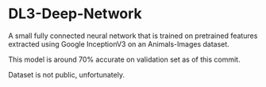 # DL3-Deep-Network
A small fully connected neural network that is trained on pretrained features extracted using Google InceptionV3 on an Animals-Images dataset.

This model is around 70% accurate on validation set as of this commit.

Dataset is not public, unfortunately.